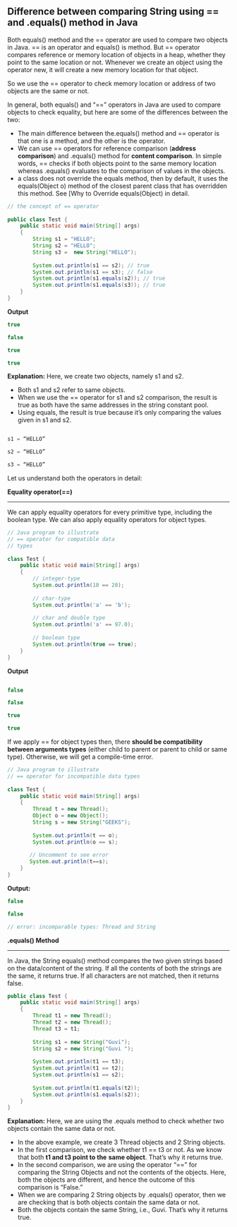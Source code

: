 ## Difference between comparing String using == and .equals() method in Java


Both equals() method and the == operator are used to compare two objects in Java. == is an operator and equals() is method. 
But == operator compares reference or memory location of objects in a heap, whether they point to the same location or not.
Whenever we create an object using the operator new, it will create a new memory location for that object.

So we use the == operator to check memory location or address of two objects are the same or not.

In general, both equals() and “==” operators in Java are used to compare objects to check equality, but here are some of the differences between the two: 

-  The main difference between the.equals() method and == operator is that one is a method, and the other is the operator.
-   We can use == operators for reference comparison (**address comparison**) and .equals() method for **content comparison**. In simple words, == checks if both objects point to the same memory location whereas .equals() evaluates to the comparison of values in the objects.
-    a class does not override the equals method, then by default, it uses the equals(Object o) method of the closest parent class that has overridden this method. See [Why to Override equals(Object) in detail.

~~~java
// the concept of == operator
 
public class Test {
    public static void main(String[] args)
    {
        String s1 = "HELLO";
        String s2 = "HELLO";
        String s3 =  new String("HELLO");
 
        System.out.println(s1 == s2); // true
        System.out.println(s1 == s3); // false
        System.out.println(s1.equals(s2)); // true
        System.out.println(s1.equals(s3)); // true
    }
}
~~~

**Output**
~~~java
true

false

true

true
~~~

**Explanation:** Here, we create two objects, namely s1 and s2. 

- Both s1 and s2 refer to same objects.
- When we use the == operator for s1 and s2 comparison, the result is true as both have the same addresses in the string constant pool.
- Using equals, the result is true because it’s only comparing the values given in s1 and s2.
~~~java

s1 = “HELLO”

s2 = “HELLO”

s3 = “HELLO” 

~~~

Let us understand both the operators in detail:


**Equality operator(==)**

---

We can apply equality operators for every primitive type, including the boolean type. We can also apply equality operators for object types. 

~~~java
// Java program to illustrate
// == operator for compatible data
// types
 
class Test {
    public static void main(String[] args)
    {
        // integer-type
        System.out.println(10 == 20);
 
        // char-type
        System.out.println('a' == 'b');
 
        // char and double type
        System.out.println('a' == 97.0);
 
        // boolean type
        System.out.println(true == true);
    }
}
~~~
**Output**
~~~java

false

false

true

true

~~~
If we apply == for object types then, there **should be compatibility between arguments types** (either child to parent or parent to child or same type). Otherwise, we will get a compile-time error. 

~~~java
// Java program to illustrate
// == operator for incompatible data types
 
class Test {
    public static void main(String[] args)
    {
        Thread t = new Thread();
        Object o = new Object();
        String s = new String("GEEKS");
 
        System.out.println(t == o);
        System.out.println(o == s);
 
       // Uncomment to see error
       System.out.println(t==s);
    }
}

~~~
**Output:** 
~~~java
false

false

// error: incomparable types: Thread and String
~~~


**.equals() Method**

---

In Java, the String equals() method compares the two given strings based on the data/content of the string. If all the contents of both the strings are the same, it returns true. If all characters are not matched, then it returns false. 

~~~java
public class Test {
    public static void main(String[] args)
    {
        Thread t1 = new Thread();
        Thread t2 = new Thread();
        Thread t3 = t1;
 
        String s1 = new String("Guvi");
        String s2 = new String("Guvi ");
 
        System.out.println(t1 == t3);
        System.out.println(t1 == t2);
        System.out.println(s1 == s2);
 
        System.out.println(t1.equals(t2));
        System.out.println(s1.equals(s2));
    }
}

~~~
**Explanation:** Here, we are using the .equals method to check whether two objects contain the same data or not. 

- In the above example, we create 3 Thread objects and 2 String objects.
- In the first comparison, we check whether t1 == t3 or not. As we know that both **t1 and t3 point to the** **same object**. That’s why it returns true.
- In the second comparison, we are using the operator “==” for comparing the String Objects and not the contents of the objects. Here, both the objects are different, and hence the outcome of this comparison is “False.”
- When we are comparing 2 String objects by .equals() operator, then we are checking that is both objects contain the same data or not.
- Both the objects contain the same String, i.e., Guvi. That’s why it returns true.

